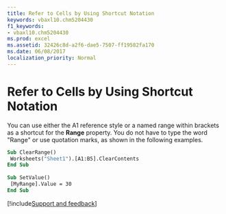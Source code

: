 ```yaml
---
title: Refer to Cells by Using Shortcut Notation
keywords: vbaxl10.chm5204430
f1_keywords:
- vbaxl10.chm5204430
ms.prod: excel
ms.assetid: 32426c8d-a2f6-dae5-7507-ff19582fa170
ms.date: 06/08/2017
localization_priority: Normal
---
```



# Refer to Cells by Using Shortcut Notation

You can use either the A1 reference style or a named range within brackets as a shortcut for the  **Range** property. You do not have to type the word "Range" or use quotation marks, as shown in the following examples.


```vb
Sub ClearRange() 
 Worksheets("Sheet1").[A1:B5].ClearContents 
End Sub 
 
Sub SetValue() 
 [MyRange].Value = 30 
End Sub
```

[!include[Support and feedback](~/includes/feedback-boilerplate.md)]

